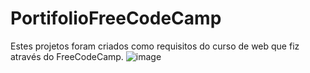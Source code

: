 # PortifolioFreeCodeCamp
Estes projetos foram criados como requisitos do curso de web que fiz através do FreeCodeCamp.
![image](https://user-images.githubusercontent.com/80262752/114430239-9c9e0980-9b94-11eb-98e9-cdbfe5b35219.png)
